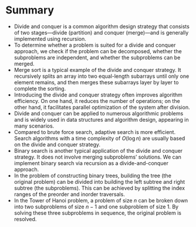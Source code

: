 # Summary

- Divide and conquer is a common algorithm design strategy that consists of two stages—divide (partition) and conquer (merge)—and is generally implemented using recursion.
- To determine whether a problem is suited for a divide and conquer approach, we check if the problem can be decomposed, whether the subproblems are independent, and whether the subproblems can be merged.
- Merge sort is a typical example of the divide and conquer strategy. It recursively splits an array into two equal-length subarrays until only one element remains, and then merges these subarrays layer by layer to complete the sorting.
- Introducing the divide and conquer strategy often improves algorithm efficiency. On one hand, it reduces the number of operations; on the other hand, it facilitates parallel optimization of the system after division.
- Divide and conquer can be applied to numerous algorithmic problems and is widely used in data structures and algorithm design, appearing in many scenarios.
- Compared to brute force search, adaptive search is more efficient. Search algorithms with a time complexity of $O(\log n)$ are usually based on the divide and conquer strategy. 
- Binary search is another typical application of the divide and conquer strategy. It does not involve merging subproblems’ solutions. We can implement binary search via recursion as a divide-and-conquer approach.
- In the problem of constructing binary trees, building the tree (the original problem) can be divided into building the left subtree and right subtree (the subproblems). This can be achieved by splitting the index ranges of the preorder and inorder traversals.
- In the Tower of Hanoi problem, a problem of size $n$ can be broken down into two subproblems of size $n-1$ and one subproblem of size $1$. By solving these three subproblems in sequence, the original problem is resolved.
